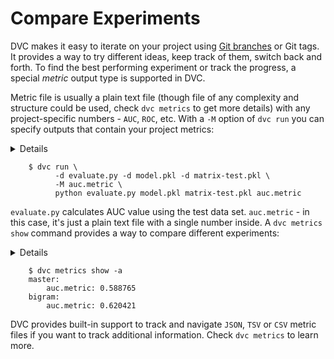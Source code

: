 # Compare Experiments

DVC makes it easy to iterate on your project using
[Git branches](https://git-scm.com/about/branching-and-merging) or Git tags.
It provides a way to try different ideas, keep track of them, switch back and
forth. To find the best performing experiment or track the progress, a
special *metric* output type is supported in DVC.

Metric file is usually a plain text file (though file of any complexity and
structure could be used, check `dvc metrics` to get more details) with any
project-specific numbers - `AUC`, `ROC`, etc. With a `-M` option of `dvc run`
you can specify outputs that contain your project metrics:

<details>

### Expand to prepare the evaluation stage

To provide an unbiased evaluation of the final model fitted on the training data
set, we are going to use the test data set. We need to adjust the feature extraction
to take into account this split for training and test datasets. No code
modifications are required, let's just change the stage definition:

```dvc
    $ git checkout master
    $ dvc checkout
    $ dvc run -d featurization.py -d data.tsv -d data-test.tsv \
              -o matrix.pkl -o matrix-test.pkl \
              python featurization.py data.tsv matrix.pkl \
                                      data-test.tsv matrix-test.pkl
    $ git commit .gitignore matrix.pkl.dvc -m "change featurization stage"
```

DVC will ask for confirmation to overwrite the stage. Type `yes` and proceed.

</details>

```dvc
    $ dvc run \
          -d evaluate.py -d model.pkl -d matrix-test.pkl \
          -M auc.metric \
          python evaluate.py model.pkl matrix-test.pkl auc.metric
```

`evaluate.py` calculates AUC value using the test data set. `auc.metric` -
in this case, it's just a plain text file with a single number inside. A 
`dvc metrics show` command provides a way to compare different experiments:

<details>

### Expand to run an evaluation for bigrams

To evaluate the `bigram` model we need to merge the changes and reproduce the
metric file:

```dvc
    $ git add auc.metric auc.metric.dvc
    $ git commit -m "add evaluation step with AUC metric"
    $ git checkout bigram && dvc checkout
    $ git merge -X theirs master 
    $ dvc repro auc.metric.dvc
    $ git commit -a -m "evaluate bigram model"
```

</details>

```dvc
    $ dvc metrics show -a
    master:
        auc.metric: 0.588765
    bigram:
        auc.metric: 0.620421
```

DVC provides built-in support to track and navigate `JSON`, `TSV` or `CSV`
metric files if you want to track additional information. Check `dvc metrics` to
learn more.
